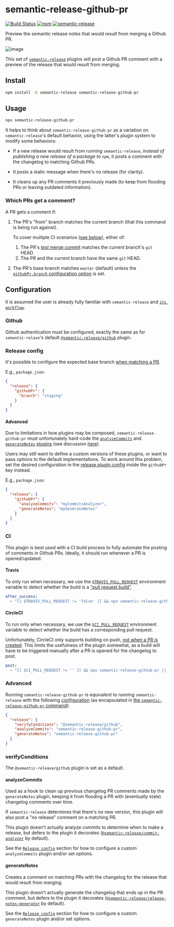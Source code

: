 # semantic-release-github-pr

[![Build Status](https://travis-ci.org/Updater/semantic-release-github-pr.svg?branch=master)](https://travis-ci.org/Updater/semantic-release-github-pr) [![npm](https://img.shields.io/npm/v/semantic-release-github-pr.svg)](https://www.npmjs.com/package/semantic-release-github-pr) [![semantic-release](https://img.shields.io/badge/%20%20%F0%9F%93%A6%F0%9F%9A%80-semantic--release-e10079.svg)](https://github.com/semantic-release/semantic-release)

Preview the semantic release notes that would result from merging a Github PR.

![image](https://user-images.githubusercontent.com/356320/33625928-257bc906-d9c7-11e7-9adb-de85726952eb.png)

This set of [`semantic-release`](https://github.com/semantic-release/semantic-release) plugins will post a Github PR comment with a preview of the release that would result from merging.

## Install

```bash
npm install -D semantic-release semantic-release-github-pr
```

## Usage

```bash
npx semantic-release-github-pr
```

It helps to think about `semantic-release-github-pr` as a variation on `semantic-release`'s default behavior, using the latter's plugin system to modify some behaviors:

* If a new release would result from running `semantic-release`, _instead of publishing a new release of a package to `npm`_, it posts a comment with the changelog to matching Github PRs.

* It posts a static message when there's no release (for clarity).

* It cleans up any PR comments it previously made (to keep from flooding PRs or leaving outdated information).

### Which PRs get a comment?

A PR gets a comment if:

1.  The PR's "from" branch matches the current branch (that this command is being run against).

    To cover multiple CI scenarios ([see below](#ci)), either of:

    1.  The PR's [_test_ merge commit](https://developer.github.com/v3/pulls/#response-1) matches the current branch's `git` HEAD.
    2.  The PR and the current branch have the same `git` HEAD.

2.  The PR's base branch matches `master` (default) unless the [`githubPr.branch` configuration option](https://github.com/semantic-release/semantic-release#Release-config) is set.

## Configuration

It is assumed the user is already fully familiar with `semantic-release` and [`its workflow`](https://github.com/semantic-release/semantic-release#how-does-it-work).

### Github

Github authentication must be configured, exactly the same as for `semantic-relase`'s default [`@semantic-release/github`](https://github.com/semantic-release/github/#github-repository-authentication) plugin.

### Release config

It's possible to configure the expected base branch [when matching a PR](#which-prs-get-a-comment).

E.g., `package.json`:

```json
{
  "release": {
    "githubPr": {
      "branch": "staging"
    }
  }
}
```

#### Advanced

Due to limitations in how plugins may be composed, `semantic-release-github-pr` must unfortunately hard-code the [`analyzeCommits`](#analyzecommits) and [`generateNotes`](#generatenotes) [plugins](https://github.com/semantic-release/semantic-release/blob/caribou/docs/usage/plugins.md) (see discussion [here](https://github.com/semantic-release/semantic-release/issues/550)).

Users may still want to define a custom versions of these plugins, or want to pass options to the default implementations. To work around this problem, set the desired configuration in the [release plugin config](https://github.com/semantic-release/semantic-release#plugins) inside the `githubPr` key instead.

E.g., `package.json`:

```json
{
  "release": {
    "githubPr": {
      "analyzeCommits": "myCommitsAnalyzer",
      "generateNotes": "myGenerateNotes"
    }
  }
}
```

### CI

This plugin is best used with a CI build process to fully automate the posting of comments in Github PRs. Ideally, it should run whenever a PR is opened/updated.

#### Travis

To only run when necessary, we use the [`$TRAVIS_PULL_REQUEST`](https://docs.travis-ci.com/user/environment-variables/#Convenience-Variables) environment variable to detect whether the build is a ["pull request build"](https://docs.travis-ci.com/user/pull-requests/).

```yaml
after_success:
  - "[[ $TRAVIS_PULL_REQUEST != 'false' ]] && npx semantic-release-github-pr || exit 0"
```

#### CircleCI

To run only when necessary, we use the [`$CI_PULL_REQUEST`](https://circleci.com/docs/1.0/environment-variables/#build-details) environment variable to detect whether the build has a corresponding pull request.

Unfortunately, CircleCI only supports building on push, [not when a PR is created](https://discuss.circleci.com/t/trigger-new-build-on-pr/4219). This limits the usefulness of the plugin somewhat, as a build will have to be triggered manually after a PR is opened for the changelog to post.

```yaml
post:
  - "[[ $CI_PULL_REQUEST != '' ]] && npx semantic-release-github-pr || exit 0"
```

### Advanced

Running `semantic-release-github-pr` is equivalent to running `semantic-release` with the following [configuration](https://github.com/semantic-release/semantic-release/blob/caribou/docs/usage/configuration.md#configuration.) (as encapsulated in [the `semantic-release-github-pr` command](https://github.com/Updater/semantic-release-github-pr/blob/master/bin/semantic-release-github-pr.js)):

```json
{
  "release": {
    "verifyConditions": "@semantic-release/github",
    "analyzeCommits": "semantic-release-github-pr",
    "generateNotes": "semantic-release-github-pr"
  }
}
```

### verifyConditions

The `@semantic-release/github` plugin is set as a default.

#### analyzeCommits

Used as a hook to clean up previous changelog PR comments made by the `generateNotes` plugin, keeping it from flooding a PR with (eventually stale) changelog comments over time.

If `semantic-release` determines that there's no new version, this plugin will also post a "no release" comment on a matching PR.

This plugin doesn't actually analyze commits to determine when to make a release, but defers to the plugin it decorates ([`@semantic-release/commit-analyzer`](https://github.com/semantic-release/commit-analyzer/) by default).

See the [`Release config`](#release-config) section for how to configure a custom `analyzeCommits` plugin and/or set options.

#### generateNotes

Creates a comment on matching PRs with the changelog for the release that would result from merging.

This plugin doesn't actually generate the changelog that ends up in the PR comment, but defers to the plugin it decorates ([`@semantic-release/release-notes-generator`](https://github.com/semantic-release/release-notes-generator) by default).

See the [`Release config`](#release-config) section for how to configure a custom `generateNotes` plugin and/or set options.
